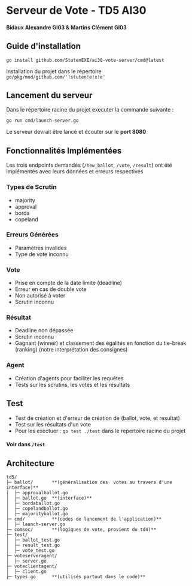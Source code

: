 # Serveur de Vote - TD5 AI30

#### Bidaux Alexandre GI03 & Martins Clément GI03 

## Guide d'installation

```go install github.com/StutenEXE/ai30-vote-server/cmd@latest```

Installation du projet dans le répertoire ``go/pkg/mod/github.com/'!stuten!e!x!e'`` 

## Lancement du serveur

Dans le répertoire racine du projet executer la commande suivante :

`go run cmd/launch-server.go`

Le serveur devrait être lancé et écouter sur le **port 8080**

## Fonctionnalités Implémentées

Les trois endpoints demandés (`/new_ballot`, `/vote`, `/result`) ont été implémentés avec leurs données et erreurs respectives

### Types de Scrutin

*    majority
*    approval
*    borda
*    copeland

### Erreurs Générées

*    Paramètres invalides
*    Type de vote inconnu

### Vote

*    Prise en compte de la date limite (deadline)
*    Erreur en cas de double vote
*    Non autorisé à voter
*    Scrutin inconnu

### Résultat

*    Deadline non dépassée
*    Scrutin inconnu
*    Gagnant (winner) et classement des égalités en fonction du tie-break (ranking) (notre interprétation des consignes)

### Agent

*    Création d'agents pour faciliter les requêtes
*    Tests sur les scrutins, les votes et les résultats

## Test

* Test de création et d'erreur de création de (ballot, vote, et resultat)
* Test sur les résultats d'un vote
* Pour les exectuer : `go test ./test` dans le repertoire racine du projet

#### Voir dans `` /test ``

## Architecture 

```
td5/
├─ ballot/       **(généralisation des  votes au travers d'une interface)**
│  ├─ approvalballot.go
│  ├─ ballot.go  **(interface)**
│  ├─ bordaballot.go
│  ├─ copelandballot.go
│  ├─ majorityballot.go
├─ cmd/          **(codes de lancement de l'application)**
│  ├─ launch-server.go
├─ comsoc/       **(logiques de vote, provient du td4)**
├─ test/
│  ├─ ballot_test.go
│  ├─ result_test.go
│  ├─ vote_test.go
├─ voteserveragent/
│  ├─ server.go
├─ voteclientagent/
│  ├─ client.go
├─ types.go      **(utilisés partout dans le code)**
```
